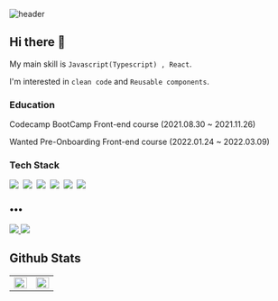 ![header](https://capsule-render.vercel.app/api?type=wave&color=E45D4C&height=240&section=header&text=Byungjin%20Ahn&fontSize=60&fontColor=ffffff&fontAlignY=40&animation=twinkling)


## Hi there 👋

My main skill is `Javascript(Typescript) , React`.

I'm interested in `clean code` and `Reusable components`.


### Education

Codecamp BootCamp Front-end course (2021.08.30 ~ 2021.11.26) 

Wanted Pre-Onboarding Front-end course (2022.01.24 ~ 2022.03.09)

### Tech Stack
</p>
<p align="left">
  <img src="https://img.shields.io/badge/Javascript-ffb13b?style=flat-square&logo=javascript&logoColor=white"/></a>&nbsp 
  <img src="https://img.shields.io/badge/react-%2320232a.svg?style=flat-square&logo=react&logoColor=%2361DAFB&color=blue"/></a>&nbsp
  <img src="https://img.shields.io/badge/redux-%23593d88.svg?style=flat-square&logo=redux&logoColor=white"/></a>&nbsp
  <img src="https://img.shields.io/badge/typescript-%23007ACC.svg?style=flat-square&logo=typescript&logoColor=white"/></a>&nbsp
  <img src="https://img.shields.io/badge/styled--components-DB7093?style=flat-square&logo=styled-components&logoColor=white"/></a>&nbsp
  <img src="https://img.shields.io/badge/-GraphQL-E10098?style=flat-square&logo=graphql&logoColor=white"/></a>&nbsp
</p>

<h3 align="left">•••</h3>

<p align="left">
  <a target="_blank" href="https://byungjin0120.notion.site/69a5338088e0413c9888d6fcecffab54"> 
    <img src="https://img.shields.io/badge/Portfolio-000000?style=for-the-badge&logo=notion&logoColor=white" />
  </a>
  <a target="_blank" href="https://velog.io/@vkvkal0206">
    <img src="https://img.shields.io/badge/Blog-%2312100E.svg?&style=for-the-badge&logo=dev.to&logoColor=white" />
  </a>
</p>






## Github Stats  
<table><tr><td valign="top" width="50%">

<img src="https://github-readme-stats.vercel.app/api?username=BByungs&show_icons=true&count_private=true&hide_border=true" align="left" style="width: 100%" />

</td><td valign="top" width="50%">

<img src="https://github-readme-stats.vercel.app/api/top-langs/?username=BByungs&hide_border=true&layout=compact" align="left" style="width: 100%" />

</td></tr></table>  

<br/> 


